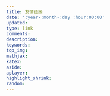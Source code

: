 ```yaml
---
title: 友情链接
date: ':year-:month-:day :hour:00:00'
updated:
type: link
comments:
description:
keywords:
top_img:
mathjax:
katex:
aside:
aplayer:
highlight_shrink:
random:
---
```

